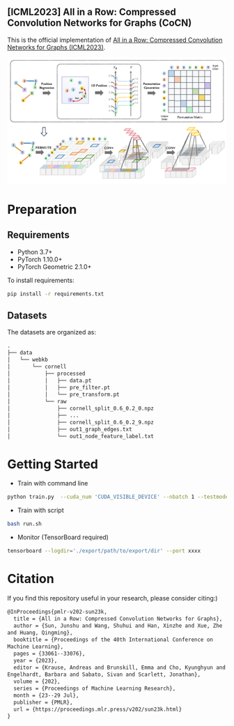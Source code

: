 [ICML2023] All in a Row: Compressed Convolution Networks for Graphs (CoCN)
---

This is the official implementation of [All in a Row: Compressed Convolution Networks for Graphs (ICML2023)](https://proceedings.mlr.press/v202/sun23k.html).

![CoCN Highlight](highlight.png)

# Preparation
## Requirements

- Python 3.7+
- PyTorch 1.10.0+
- PyTorch Geometric 2.1.0+

To install requirements:

```bash
pip install -r requirements.txt
```

## Datasets

The datasets are organized as:

```
.
├── data
│   └── webkb
│       └── cornell
│           ├── processed
│           │   ├── data.pt
│           │   ├── pre_filter.pt
│           │   └── pre_transform.pt
│           └── raw
│               ├── cornell_split_0.6_0.2_0.npz
│               ├── ...
│               ├── cornell_split_0.6_0.2_9.npz
│               ├── out1_graph_edges.txt
│               └── out1_node_feature_label.txt
```

# Getting Started

- Train with command line

```bash
python train.py  --cuda_num 'CUDA_VISIBLE_DEVICE' --nbatch 1 --testmode 'path/to/export/dir' --dataset 'CORNELL' --lr 1e-4 --epoch 500 --nTlayer 0 --nlayer 1 --nblock 3 --filter_size 5 --stride 5 --nh 10 --d_model 128 --dropout 0.5
```

- Train with script

```bash
bash run.sh
```

- Monitor (TensorBoard required)

```bash
tensorboard --logdir='./export/path/to/export/dir' --port xxxx
```

# Citation
If you find this repository useful in your research, please consider citing:)

```
@InProceedings{pmlr-v202-sun23k,
  title = {All in a Row: Compressed Convolution Networks for Graphs},
  author = {Sun, Junshu and Wang, Shuhui and Han, Xinzhe and Xue, Zhe and Huang, Qingming},
  booktitle = {Proceedings of the 40th International Conference on Machine Learning},
  pages = {33061--33076},
  year = {2023},
  editor = {Krause, Andreas and Brunskill, Emma and Cho, Kyunghyun and Engelhardt, Barbara and Sabato, Sivan and Scarlett, Jonathan},
  volume = {202},
  series = {Proceedings of Machine Learning Research},
  month = {23--29 Jul},
  publisher = {PMLR},
  url = {https://proceedings.mlr.press/v202/sun23k.html}
}
```